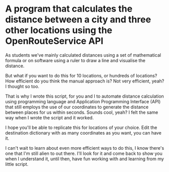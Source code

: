 # A program that calculates the distance between a city and three other locations using the OpenRouteService API

As students we've mainly calculated distances using a set of mathematical formula or on software using a ruler to draw a line and visualise the distance.

But what if you want to do this for 10 locations, or hundreds of locations? How efficient do you think the manual approach is? Not very efficient, yeah? I thought so too.

That is why I wrote this script, for you and I to automate distance calculation using programming language and Application Programming Interface (API) that still employs the use of our coordinates to generate the distance between places for us within seconds. Sounds cool, yeah? I felt the same way when I wrote the script and it worked.

I hope you'll be able to replicate this for locations of your choice.
Edit the destination dictionary with as many coordinates as you want, you can have it. 

I can't wait to learn about even more efficient ways to do this, I know there's one that I'm still alien to out there. I'll look for it and come back to show you when I understand it, until then, have fun working with and learning from my little script.